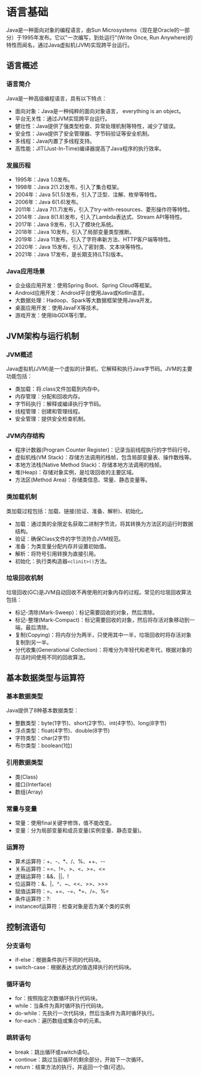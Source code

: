 # 语言基础

Java是一种面向对象的编程语言，由Sun Microsystems（现在是Oracle的一部分）于1995年发布。它以"一次编写，到处运行"(Write Once, Run Anywhere)的特性而闻名，通过Java虚拟机(JVM)实现跨平台运行。

## 语言概述

### 语言简介
Java是一种高级编程语言，具有以下特点：
- 面向对象：Java是一种纯粹的面向对象语言， everything is an object。
- 平台无关性：通过JVM实现跨平台运行。
- 健壮性：Java提供了强类型检查、异常处理机制等特性，减少了错误。
- 安全性：Java提供了安全管理器、字节码验证等安全机制。
- 多线程：Java内置了多线程支持。
- 高性能：JIT(Just-In-Time)编译器提高了Java程序的执行效率。

### 发展历程
- 1995年：Java 1.0发布。
- 1998年：Java 2(1.2)发布，引入了集合框架。
- 2004年：Java 5(1.5)发布，引入了泛型、注解、枚举等特性。
- 2006年：Java 6(1.6)发布。
- 2011年：Java 7(1.7)发布，引入了try-with-resources、菱形操作符等特性。
- 2014年：Java 8(1.8)发布，引入了Lambda表达式、Stream API等特性。
- 2017年：Java 9发布，引入了模块化系统。
- 2018年：Java 10发布，引入了局部变量类型推断。
- 2019年：Java 11发布，引入了字符串新方法、HTTP客户端等特性。
- 2020年：Java 15发布，引入了密封类、文本块等特性。
- 2021年：Java 17发布，是长期支持(LTS)版本。

### Java应用场景
- 企业级应用开发：使用Spring Boot、Spring Cloud等框架。
- Android应用开发：Android平台使用Java或Kotlin语言。
- 大数据处理：Hadoop、Spark等大数据框架使用Java开发。
- 桌面应用开发：使用JavaFX等技术。
- 游戏开发：使用libGDX等引擎。

## JVM架构与运行机制

### JVM概述
Java虚拟机(JVM)是一个虚拟的计算机，它解释和执行Java字节码。JVM的主要功能包括：
- 类加载：将.class文件加载到内存中。
- 内存管理：分配和回收内存。
- 字节码执行：解释或编译执行字节码。
- 线程管理：创建和管理线程。
- 安全管理：提供安全检查机制。

### JVM内存结构
- 程序计数器(Program Counter Register)：记录当前线程执行的字节码行号。
- 虚拟机栈(VM Stack)：存储方法调用的栈帧，包含局部变量表、操作数栈等。
- 本地方法栈(Native Method Stack)：存储本地方法调用的栈帧。
- 堆(Heap)：存储对象实例，是垃圾回收的主要区域。
- 方法区(Method Area)：存储类信息、常量、静态变量等。

### 类加载机制
类加载过程包括：加载、链接(验证、准备、解析)、初始化。
- 加载：通过类的全限定名获取二进制字节流，将其转换为方法区的运行时数据结构。
- 验证：确保Class文件的字节流符合JVM规范。
- 准备：为类变量分配内存并设置初始值。
- 解析：将符号引用转换为直接引用。
- 初始化：执行类构造器`<clinit>()`方法。

### 垃圾回收机制
垃圾回收(GC)是JVM自动回收不再使用的对象内存的过程。常见的垃圾回收算法包括：
- 标记-清除(Mark-Sweep)：标记需要回收的对象，然后清除。
- 标记-整理(Mark-Compact)：标记需要回收的对象，然后将存活对象移动到一端，最后清除。
- 复制(Copying)：将内存分为两半，只使用其中一半，垃圾回收时将存活对象复制到另一半。
- 分代收集(Generational Collection)：将堆分为年轻代和老年代，根据对象的存活时间使用不同的回收算法。

## 基本数据类型与运算符

### 基本数据类型
Java提供了8种基本数据类型：
- 整数类型：byte(1字节)、short(2字节)、int(4字节)、long(8字节)
- 浮点类型：float(4字节)、double(8字节)
- 字符类型：char(2字节)
- 布尔类型：boolean(1位)

### 引用数据类型
- 类(Class)
- 接口(Interface)
- 数组(Array)

### 常量与变量
- 常量：使用final关键字修饰，值不能改变。
- 变量：分为局部变量和成员变量(实例变量、静态变量)。

### 运算符
- 算术运算符：+、-、*、/、%、++、--
- 关系运算符：==、!=、>、<、>=、<=
- 逻辑运算符：&&、||、!
- 位运算符：&、|、^、~、<<、>>、>>>
- 赋值运算符：=、+=、-=、*=、/=、%=
- 条件运算符：?:
-  instanceof运算符：检查对象是否为某个类的实例

## 控制流语句

### 分支语句
- if-else：根据条件执行不同的代码块。
- switch-case：根据表达式的值选择执行的代码块。

### 循环语句
- for：按照指定次数循环执行代码块。
- while：当条件为真时循环执行代码块。
- do-while：先执行一次代码块，然后当条件为真时循环执行。
- for-each：遍历数组或集合中的元素。

### 跳转语句
- break：跳出循环或switch语句。
- continue：跳过当前循环的剩余部分，开始下一次循环。
- return：结束方法的执行，并返回一个值(可选)。